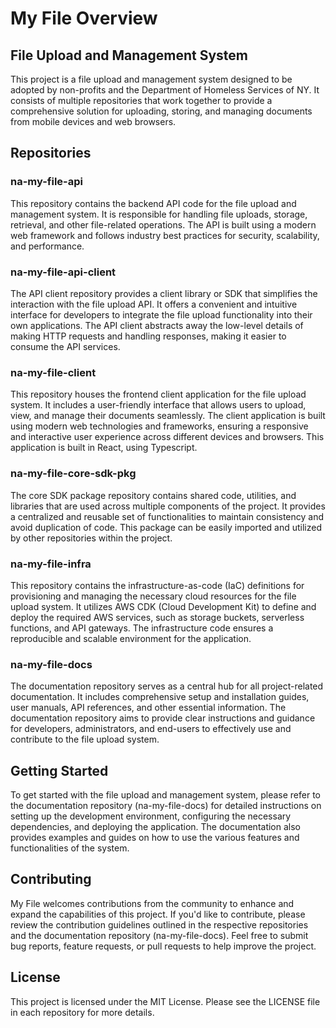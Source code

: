 # My File Overview

## File Upload and Management System

This project is a file upload and management system designed to be adopted by non-profits and the Department of Homeless Services of NY. It consists of multiple repositories that work together to provide a comprehensive solution for uploading, storing, and managing documents from mobile devices and web browsers.

## Repositories

### na-my-file-api

This repository contains the backend API code for the file upload and management system. It is responsible for handling file uploads, storage, retrieval, and other file-related operations. The API is built using a modern web framework and follows industry best practices for security, scalability, and performance.

### na-my-file-api-client

The API client repository provides a client library or SDK that simplifies the interaction with the file upload API. It offers a convenient and intuitive interface for developers to integrate the file upload functionality into their own applications. The API client abstracts away the low-level details of making HTTP requests and handling responses, making it easier to consume the API services.

### na-my-file-client

This repository houses the frontend client application for the file upload system. It includes a user-friendly interface that allows users to upload, view, and manage their documents seamlessly. The client application is built using modern web technologies and frameworks, ensuring a responsive and interactive user experience across different devices and browsers. This application is built in React, using Typescript.

### na-my-file-core-sdk-pkg

The core SDK package repository contains shared code, utilities, and libraries that are used across multiple components of the project. It provides a centralized and reusable set of functionalities to maintain consistency and avoid duplication of code. This package can be easily imported and utilized by other repositories within the project.

### na-my-file-infra

This repository contains the infrastructure-as-code (IaC) definitions for provisioning and managing the necessary cloud resources for the file upload system. It utilizes AWS CDK (Cloud Development Kit) to define and deploy the required AWS services, such as storage buckets, serverless functions, and API gateways. The infrastructure code ensures a reproducible and scalable environment for the application.

### na-my-file-docs

The documentation repository serves as a central hub for all project-related documentation. It includes comprehensive setup and installation guides, user manuals, API references, and other essential information. The documentation repository aims to provide clear instructions and guidance for developers, administrators, and end-users to effectively use and contribute to the file upload system.

## Getting Started

To get started with the file upload and management system, please refer to the documentation repository (na-my-file-docs) for detailed instructions on setting up the development environment, configuring the necessary dependencies, and deploying the application. The documentation also provides examples and guides on how to use the various features and functionalities of the system.

## Contributing

My File welcomes contributions from the community to enhance and expand the capabilities of this project. If you'd like to contribute, please review the contribution guidelines outlined in the respective repositories and the documentation repository (na-my-file-docs). Feel free to submit bug reports, feature requests, or pull requests to help improve the project.

## License

This project is licensed under the MIT License. Please see the LICENSE file in each repository for more details.
